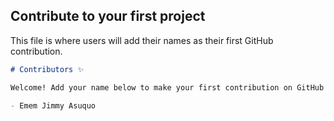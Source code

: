 ## Contribute to your first project

This file is where users will add their names as their first GitHub contribution.

```markdown
# Contributors ✨

Welcome! Add your name below to make your first contribution on GitHub!

- Emem Jimmy Asuquo
